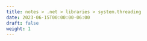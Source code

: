 ```yaml
---
title: notes > .net > libraries > system.threading
date: 2023-06-15T00:00:00-06:00
draft: false
weight: 1
---
```

